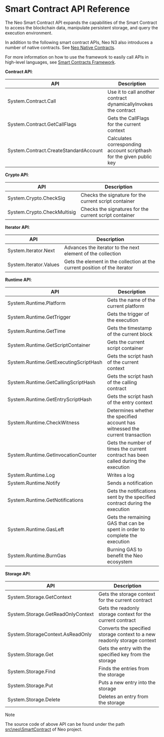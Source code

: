 # Smart Contract API Reference

The Neo Smart Contract API expands the capabilities of the Smart Contract to access the blockchain data, manipulate persistent storage, and query the execution environment. 

In addition to the following smart contract APIs, Neo N3 also introduces a number of native contracts. See [Neo Native Contracts](native.md).

For more information on how to use the framework to easily call APIs in high-level languages, see [Smart Contracts Framework](fw.md).

**Contract API**:

| API                                   | Description                                                  |
| ------------------------------------- | ------------------------------------------------------------ |
| System.Contract.Call                  | Use it to call another contract dynamicallyInvokes the contract |
| System.Contract.GetCallFlags          | Gets the CallFlags for the current context                   |
| System.Contract.CreateStandardAccount | Calculates corresponding account scripthash for the given public key |

**Crypto API**:

| API                         | Description                                            |
| --------------------------- | ------------------------------------------------------ |
| System.Crypto.CheckSig      | Checks the signature for the current script container  |
| System.Crypto.CheckMultisig | Checks the signatures for the current script container |

**Iterator API**:

| API                    | Description                                                  |
| ---------------------- | ------------------------------------------------------------ |
| System.Iterator.Next   | Advances the iterator to the next element of the collection  |
| System.Iterator.Values | Gets the element in the collection at the current position of the iterator |

**Runtime API**:

| API                                   | Description                                                  |
| ------------------------------------- | ------------------------------------------------------------ |
| System.Runtime.Platform               | Gets the name of the current platform                        |
| System.Runtime.GetTrigger             | Gets the trigger of the execution                            |
| System.Runtime.GetTime                | Gets the timestamp of the current block                      |
| System.Runtime.GetScriptContainer     | Gets the current script container                            |
| System.Runtime.GetExecutingScriptHash | Gets the script hash of the current context                  |
| System.Runtime.GetCallingScriptHash   | Gets the script hash of the calling contract                 |
| System.Runtime.GetEntryScriptHash     | Gets the script hash of the entry context                    |
| System.Runtime.CheckWitness           | Determines whether the specified account has witnessed the current transaction |
| System.Runtime.GetInvocationCounter   | Gets the number of times the current contract has been called during the execution |
| System.Runtime.Log                    | Writes a log                                                 |
| System.Runtime.Notify                 | Sends a notification                                         |
| System.Runtime.GetNotifications       | Gets the notifications sent by the specified contract during the execution |
| System.Runtime.GasLeft                | Gets the remaining GAS that can be spent in order to complete the execution |
| System.Runtime.BurnGas                | Burning GAS to benefit the Neo ecosystem                     |

**Storage API**:

| API                               | Description                                                  |
| --------------------------------- | ------------------------------------------------------------ |
| System.Storage.GetContext         | Gets the storage context for the current contract            |
| System.Storage.GetReadOnlyContext | Gets the readonly storage context for the current contract   |
| System.StorageContext.AsReadOnly  | Converts the specified storage context to a new readonly storage context |
| System.Storage.Get                | Gets the entry with the specified key from the storage       |
| System.Storage.Find               | Finds the entries from the storage                           |
| System.Storage.Put                | Puts a new entry into the storage                            |
| System.Storage.Delete             | Deletes an entry from the storage                            |

> [!Note]
>
> The source code of above API can be found under the path [src\neo\SmartContract](https://github.com/neo-project/neo/tree/master/src/neo/SmartContract) of Neo project.

